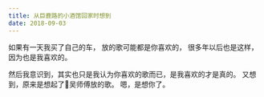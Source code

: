 ```yaml
---
title: 从巨鹿路的小酒馆回家时想到
date: 2018-09-03
---
```


如果有一天我买了自己的车，
放的歌可能都是你喜欢的，
很多年以后也是这样，
因为也是我喜欢的。

然后我意识到，其实也只是我认为你喜欢的歌而已，是我喜欢的才是真的。
又想到，原来是想起了吴师傅放的歌。
嗯，是想你了。
